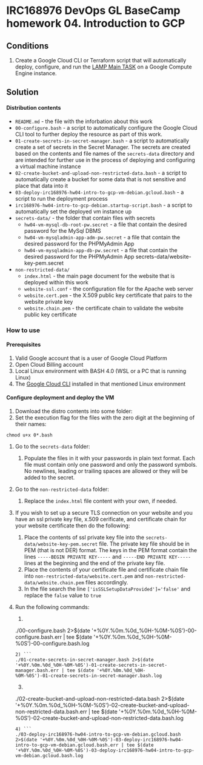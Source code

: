 # IRC168976 DevOps GL BaseCamp homework 04. Introduction to GCP


## Conditions

1) Create a Google Cloud CLI or Terraform script that will automatically deploy, configure, and run the [LAMP Main TASK](https://cloud.google.com/community/tutorials/setting-up-lamp) on a Google Compute Engine instance. 

## Solution

#### Distribution contents

* `README.md` - the file with the inforbation about this work
* `00-configure.bash` - a script to automatically configure the Google Cloud CLI tool to further deploy the resource as part of this work.
* `01-create-secrets-in-secret-manager.bash` - a script to automatically create a set of secrets in the Secret Manager. The secrets are created based on the contents and file names of the `secrets-data` directory and are intended for further use in the process of deploying and configuring a virtual machine instance
* `02-create-bucket-and-upload-non-restricted-data.bash` - a script to automatically create a bucket for some data that is not sensitive and place that data into it
* `03-deploy-irc168976-hw04-intro-to-gcp-vm-debian.gcloud.bash` - a script to run the deployment process
* `irc168976-hw04-intro-to-gcp-debian.startup-script.bash` - a script to automatically set the deployed vm instance up
* `secrets-data/` - the folder that contain files with secrets
  * `hw04-vm-mysql-db-root-pw.secret` - a file that contain the desired password for the MySql DBMS
  * `hw04-vm-mysqladmin-app-adm-pw.secret` - a file that contain the desired password for the PHPMyAdmin App
  * `hw04-vm-mysqladmin-app-db-pw.secret` - a file that contain the desired password for the PHPMyAdmin App 
secrets-data/website-key-pem.secret
* `non-restricted-data/`
  * `index.html` - the main page document for the website that is deployed within this work
  * `website-ssl.conf` - the configuration file for the Apache web server
  * `website.cert.pem` - the X.509 public key certificate that pairs to the website private key
  * `website.chain.pem` - the certificate chain to validate the website public key certificate



### How to use

#### Prerequisites

1) Valid Google account that is a user of Google Cloud Platform
2) Open Cloud Billing account
3) Local Linux environment with BASH 4.0 (WSL or a PC that is running Linux)
4) The [Google Cloud CLI](https://cloud.google.com/sdk/) installed in that mentioned Linux environment

#### Configure deployment and deploy the VM

1) Download the distro contents into some folder:
2) Set the execution flag for the files with the zero digit at the beginning of their names:
```
chmod u+x 0*.bash
``` 
1) Go to the `secrets-data` folder:
   1) Populate the files in it with your passwords in plain text format. Each file must contain only one password and only the password symbols. No newlines, leading or trailing spaces are allowed or they will be added to the secret.
2) Go to the `non-restricted-data` folder:
   1) Replace the `index.html` file content with your own, if needed.

3) If you wish to set up a secure TLS connection on your website and you have an ssl private key file, x.509 cerificate, and certificate chain for your website certificate then do the following:
   1) Place the contents of ssl private key file into the `secrets-data/website-key-pem.secret` file. The private key file should be in PEM (that is not DER) format. The keys in the PEM format contain the lines `-----BEGIN PRIVATE KEY-----` and `-----END PRIVATE KEY-----` lines at the beginning and the end of the private key file.
   2) Place the contents of your certificate file and certificate chain file into `non-restricted-data/website.cert.pem` and `non-restricted-data/website.chain.pem` files accordingly.
   3) In the file search the line `['isSSLSetupDataProvided']='false'` and replace the `false` value to `true`
4) Run the following commands:
    1) ```
    ./00-configure.bash 2>$(date '+%0Y.%0m.%0d_%0H-%0M-%0S')-00-configure.bash.err | tee $(date '+%0Y.%0m.%0d_%0H-%0M-%0S')-00-configure.bash.log
    ```
    2) ```
    ./01-create-secrets-in-secret-manager.bash 2>$(date '+%0Y.%0m.%0d_%0H-%0M-%0S')-01-create-secrets-in-secret-manager.bash.err | tee $(date '+%0Y.%0m.%0d_%0H-
    %0M-%0S')-01-create-secrets-in-secret-manager.bash.log
    ```
    3) ```
    ./02-create-bucket-and-upload-non-restricted-data.bash 2>$(date '+%0Y.%0m.%0d_%0H-%0M-%0S')-02-create-bucket-and-upload-non-restricted-data.bash.err | tee $(date '+%0Y.%0m.%0d_%0H-%0M-%0S')-02-create-bucket-and-upload-non-restricted-data.bash.log
    ```
    4) ```
    ./03-deploy-irc168976-hw04-intro-to-gcp-vm-debian.gcloud.bash 2>$(date '+%0Y.%0m.%0d_%0H-%0M-%0S')-03-deploy-irc168976-hw04-intro-to-gcp-vm-debian.gcloud.bash.err | tee $(date '+%0Y.%0m.%0d_%0H-%0M-%0S')-03-deploy-irc168976-hw04-intro-to-gcp-vm-debian.gcloud.bash.log
    ```